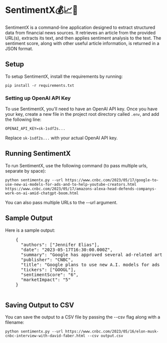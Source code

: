 <!DOCTYPE html>
<html>
<body>
    <h1>SentimentX💰📈🤖</h1>
    <p>SentimentX is a command-line application designed to extract structured data from financial news sources. It retrieves an article from the provided URL(s), extracts its text, and then applies sentiment analysis to the text. The sentiment score, along with other useful article information, is returned in a JSON format.</p>
    <h2>Setup</h2>
    <p>To setup SentimentX, install the requirements by running:</p>
    <code>pip install -r requirements.txt</code>
    <h3>Setting up OpenAI API Key</h3>
    <p>To use SentimentX, you'll need to have an OpenAI API key. Once you have your key, create a new file in the project root directory called <code>.env</code>, and add the following line:</p>
    <code>OPENAI_API_KEY=sk-1sdf2s...</code>
    <p>Replace <code>sk-1sdf2s...</code> with your actual OpenAI API key.</p>
    <h2>Running SentimentX</h2>
    <p>To run SentimentX, use the following command (to pass multiple urls, separate by space):</p>
    <code>python sentimentx.py --url https://www.cnbc.com/2023/05/17/google-to-use-new-ai-models-for-ads-and-to-help-youtube-creators.html https://www.cnbc.com/2023/05/17/amazons-alexa-head-defends-companys-work-on-ai-amid-chatgpt-boom.html</code>
    <p>You can also pass multiple URLs to the --url argument.</p>
    <h2>Sample Output</h2>
    <p>Here is a sample output:</p>
    <pre>
    {
      "authors": ["Jennifer Elias"],
      "date": "2023-05-17T16:30:00.000Z",
      "summary": "Google has approved several ad-related artificial intelligence projects to help advertisers and YouTube creators, internal documents show. The company also plans to automate some customer service for its products using new AI models. Google is working on its own internal Stable Diffusion-like product for image creation.",
      "publisher": "CNBC",
      "title": "Google plans to use new A.I. models for ads and to help YouTube creators, sources say",
      "tickers": ["GOOGL"],
      "sentimentScore": "6",
      "marketImpact": "5"
    }
    </pre>
    <h2>Saving Output to CSV</h2>
    <p>You can save the output to a CSV file by passing the --csv flag along with a filename:</p>
    <code>python sentimentx.py --url https://www.cnbc.com/2023/05/16/elon-musk-cnbc-interview-with-david-faber.html --csv output.csv</code>
</body>
</html>
